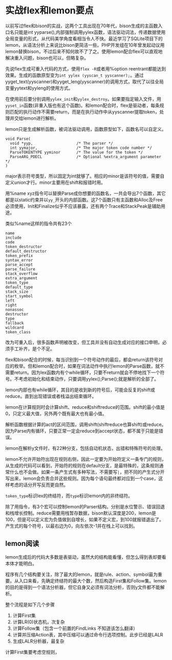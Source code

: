 实战flex和lemon要点
====
以前写过flex和bison的实战，这两个工具出现在70年代，bison生成的主函数入口名只能是int yyparse(),内部强制调用yylex函数，语法驱动词法，传递数据使用全局变量的形式，从代码美学角度看相当令人不快。最近学习了SQLite项目下的lemon，从语法分析上来说比bison更简洁一些。PHP开发组在10年曾发起动议用lemon替换bison，不过后来不知何故不了了之。使用lemon配合flex可以直观地解决重入问题，bison也可以，但略复杂。

先说flex生成可重入代码的方式，使用`flex -R`或者用%option reentrant都能达到效果。生成的函数原型变为`int yylex (yyscan_t yyscanner);`。通过yyget_text(yyscanner)和yyget_leng(yyscanner)的调用方式，取代了以往全局变量yytext和yyleng的使用方式。

在使用前后要分别调用`yylex_init`和`yylex_destroy`。如果要指定输入文件，用`yyset_in`函数(非重入版也有这个函数)。和lemon配合时，flex是驱动者，每条规则匹配的执行动作不需要return，而是在执行动作中从yyscanner提取token，处理并交给lemon进行解析。

lemon只是生成解析函数，被词法驱动调用，函数原型如下，函数名可以自定义。

````
void Parse(
  void *yyp,                   /* The parser */
  int yymajor,                 /* The major token code number */
  ParseTOKENTYPE yyminor       /* The value for the token */
  ParseARG_PDECL               /* Optional %extra_argument parameter */
)
````

major表示符号类型，所以固定为int就够了。相应的minor是该符号的值，需要自定义union才行。minor主要用在shift和报错时用。

用%name xyz指令可以替换Parse成你想要的函数名，一共会导出7个函数，其它都是以static约束并以`yy_`开头的内部函数。这7个函数只有主函数和Alloc及Free必须使用，Init和Finalize似乎不应该暴露，还有两个Trace和StackPeak是辅助用途。

类似%name这样的指令共有23个

````
name
include
code
token_destructor
default_destructor
token_prefix
syntax_error
parse_accept
parse_failure
stack_overflow
extra_argument
token_type
default_type
stack_size
start_symbol
left
right
nonassoc
destructor
type
fallback
wildcard
token_class
````

改为可重入后，很多函数声明被改变，但工具并没有自动生成对应的接口申明，必须手工补齐，是个不足。

flex和bison配合的时候，每当识别到一个符号动作的最后，都会return该符号对应的枚举。但和lemon配合时，如果在词法动作中执行lemon的Parse函数，就不需要return。因为lex函数内有个while循环，只要不return就会不停地找下一个符号。不考虑初始化和结束动作，只要调用yylex();Parse();就是解析的全部了。

lemon内部也有while循环，其目的是收到新的符号后，可能会反复的shift或reduce。直到出现错误或者栈溢出结束循环。

lemon在计算规则时会计算shift、reduce和shiftreduce的范围。shift的最小值是0，只定义最大值，另外两个既有最大也有最小值。

解析函数根据计算的act的区间范围，调用shift(shiftreduce也算shift)或reduce。因为Parse内有循环，只要正常一定会reduce到accept状态，都不属于只能是错误。

lemon在解析y文件时，有22种分支，包括自动机状态，出错和特殊符号的处理。

lemon不允许开始符出现在规则右侧，因此一定要为开始符定义一条专门的规则，从生成的代码可以看到，开始符的规则在default分支，是最特殊的，这条规则通常什么也不会做。如果一条产生式有多种写法，不需要写`|`，把不同的产生式分开写出来，lemon会负责合并这些规则。因为每个语句最终都对应到一个case，这样考虑的话分开写反而更自然。

`token_type`标识lex的终结符，而`type`标识lemon内的非终结符。

除了用指令，有3个宏可以控制lemon的Parser结构。分别是水位警示、错误回退和栈增长控制。reduce需要用栈暂存数据，bison默认深度是200，lemon是100，但是可以定义宏为负值做到自增长，如果不定义宏，到100就报错退出了。产生式的每个符号，以最右边为0，向左依次-1并在栈上可以找到。

lemon阅读
--
lemon生成后的代码大多数是表驱动，虽然大的结构能看懂，但怎么得到表却要看本体才能明白。

程序有几个结构要关注，除了最大的lemon，就是rule、action、symbol最为重要。从入口来看，先确定终结符的最大个数，然后构造First集和Follow集。lemon的目的是得到一个语法分析器，但它自身又必须有词法分析，否则y文件都不能解析。

整个流程是如下几个步骤
1. 计算First集
2. 计算LR(0)状态机，次复杂
3. 计算Follow集（包含一个前置的FindLinks 不知道该怎么翻译）
4. 计算并压缩Action表，其中压缩可以通过命令行选项控制。此步已经是LALR
5. 生成LALR分析器，最复杂

计算First集要考虑空规则，